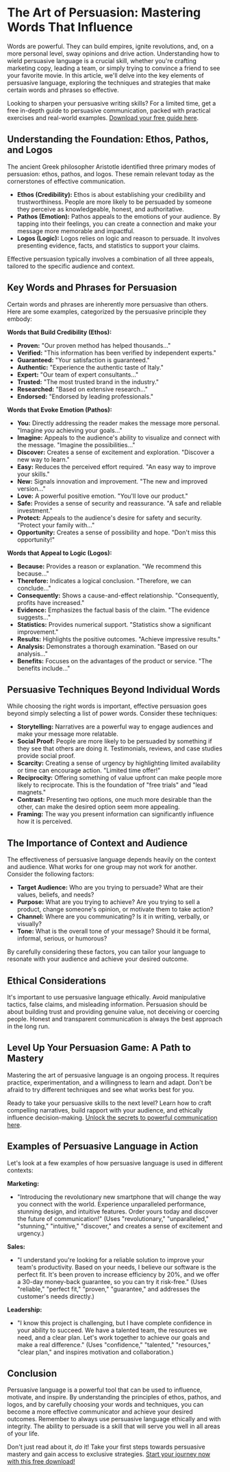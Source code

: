 # The Art of Persuasion: Mastering Words That Influence

Words are powerful. They can build empires, ignite revolutions, and, on a more personal level, sway opinions and drive action. Understanding how to wield persuasive language is a crucial skill, whether you're crafting marketing copy, leading a team, or simply trying to convince a friend to see your favorite movie. In this article, we'll delve into the key elements of persuasive language, exploring the techniques and strategies that make certain words and phrases so effective.

Looking to sharpen your persuasive writing skills? For a limited time, get a free in-depth guide to persuasive communication, packed with practical exercises and real-world examples. [Download your free guide here](https://udemywork.com/words-that-are-persuasive).

## Understanding the Foundation: Ethos, Pathos, and Logos

The ancient Greek philosopher Aristotle identified three primary modes of persuasion: ethos, pathos, and logos. These remain relevant today as the cornerstones of effective communication.

*   **Ethos (Credibility):** Ethos is about establishing your credibility and trustworthiness. People are more likely to be persuaded by someone they perceive as knowledgeable, honest, and authoritative.
*   **Pathos (Emotion):** Pathos appeals to the emotions of your audience. By tapping into their feelings, you can create a connection and make your message more memorable and impactful.
*   **Logos (Logic):** Logos relies on logic and reason to persuade. It involves presenting evidence, facts, and statistics to support your claims.

Effective persuasion typically involves a combination of all three appeals, tailored to the specific audience and context.

## Key Words and Phrases for Persuasion

Certain words and phrases are inherently more persuasive than others. Here are some examples, categorized by the persuasive principle they embody:

**Words that Build Credibility (Ethos):**

*   **Proven:** "Our proven method has helped thousands..."
*   **Verified:** "This information has been verified by independent experts."
*   **Guaranteed:** "Your satisfaction is guaranteed."
*   **Authentic:** "Experience the authentic taste of Italy."
*   **Expert:** "Our team of expert consultants..."
*   **Trusted:** "The most trusted brand in the industry."
*   **Researched:** "Based on extensive research..."
*   **Endorsed:** "Endorsed by leading professionals."

**Words that Evoke Emotion (Pathos):**

*   **You:** Directly addressing the reader makes the message more personal. "Imagine *you* achieving your goals..."
*   **Imagine:** Appeals to the audience's ability to visualize and connect with the message. "Imagine the possibilities..."
*   **Discover:** Creates a sense of excitement and exploration. "Discover a new way to learn."
*   **Easy:** Reduces the perceived effort required. "An easy way to improve your skills."
*   **New:** Signals innovation and improvement. "The new and improved version..."
*   **Love:** A powerful positive emotion. "You'll love our product."
*   **Safe:** Provides a sense of security and reassurance. "A safe and reliable investment."
*   **Protect:** Appeals to the audience's desire for safety and security. "Protect your family with..."
*   **Opportunity:** Creates a sense of possibility and hope. "Don't miss this opportunity!"

**Words that Appeal to Logic (Logos):**

*   **Because:** Provides a reason or explanation. "We recommend this because..."
*   **Therefore:** Indicates a logical conclusion. "Therefore, we can conclude..."
*   **Consequently:** Shows a cause-and-effect relationship. "Consequently, profits have increased."
*   **Evidence:** Emphasizes the factual basis of the claim. "The evidence suggests..."
*   **Statistics:** Provides numerical support. "Statistics show a significant improvement."
*   **Results:** Highlights the positive outcomes. "Achieve impressive results."
*   **Analysis:** Demonstrates a thorough examination. "Based on our analysis..."
*   **Benefits:** Focuses on the advantages of the product or service. "The benefits include..."

## Persuasive Techniques Beyond Individual Words

While choosing the right words is important, effective persuasion goes beyond simply selecting a list of power words. Consider these techniques:

*   **Storytelling:** Narratives are a powerful way to engage audiences and make your message more relatable.
*   **Social Proof:** People are more likely to be persuaded by something if they see that others are doing it. Testimonials, reviews, and case studies provide social proof.
*   **Scarcity:** Creating a sense of urgency by highlighting limited availability or time can encourage action. "Limited time offer!"
*   **Reciprocity:** Offering something of value upfront can make people more likely to reciprocate. This is the foundation of "free trials" and "lead magnets."
*   **Contrast:** Presenting two options, one much more desirable than the other, can make the desired option seem more appealing.
*   **Framing:** The way you present information can significantly influence how it is perceived.

## The Importance of Context and Audience

The effectiveness of persuasive language depends heavily on the context and audience. What works for one group may not work for another. Consider the following factors:

*   **Target Audience:** Who are you trying to persuade? What are their values, beliefs, and needs?
*   **Purpose:** What are you trying to achieve? Are you trying to sell a product, change someone's opinion, or motivate them to take action?
*   **Channel:** Where are you communicating? Is it in writing, verbally, or visually?
*   **Tone:** What is the overall tone of your message? Should it be formal, informal, serious, or humorous?

By carefully considering these factors, you can tailor your language to resonate with your audience and achieve your desired outcome.

## Ethical Considerations

It's important to use persuasive language ethically. Avoid manipulative tactics, false claims, and misleading information. Persuasion should be about building trust and providing genuine value, not deceiving or coercing people. Honest and transparent communication is always the best approach in the long run.

## Level Up Your Persuasion Game: A Path to Mastery

Mastering the art of persuasive language is an ongoing process. It requires practice, experimentation, and a willingness to learn and adapt. Don't be afraid to try different techniques and see what works best for you.

Ready to take your persuasive skills to the next level? Learn how to craft compelling narratives, build rapport with your audience, and ethically influence decision-making. [Unlock the secrets to powerful communication here](https://udemywork.com/words-that-are-persuasive).

## Examples of Persuasive Language in Action

Let's look at a few examples of how persuasive language is used in different contexts:

**Marketing:**

*   "Introducing the revolutionary new smartphone that will change the way you connect with the world. Experience unparalleled performance, stunning design, and intuitive features. Order yours today and discover the future of communication!" (Uses "revolutionary," "unparalleled," "stunning," "intuitive," "discover," and creates a sense of excitement and urgency.)

**Sales:**

*   "I understand you're looking for a reliable solution to improve your team's productivity. Based on your needs, I believe our software is the perfect fit. It's been proven to increase efficiency by 20%, and we offer a 30-day money-back guarantee, so you can try it risk-free." (Uses "reliable," "perfect fit," "proven," "guarantee," and addresses the customer's needs directly.)

**Leadership:**

*   "I know this project is challenging, but I have complete confidence in your ability to succeed. We have a talented team, the resources we need, and a clear plan. Let's work together to achieve our goals and make a real difference." (Uses "confidence," "talented," "resources," "clear plan," and inspires motivation and collaboration.)

## Conclusion

Persuasive language is a powerful tool that can be used to influence, motivate, and inspire. By understanding the principles of ethos, pathos, and logos, and by carefully choosing your words and techniques, you can become a more effective communicator and achieve your desired outcomes. Remember to always use persuasive language ethically and with integrity. The ability to persuade is a skill that will serve you well in all areas of your life.

Don't just read about it, *do* it!  Take your first steps towards persuasive mastery and gain access to exclusive strategies.  [Start your journey now with this free download!](https://udemywork.com/words-that-are-persuasive)
